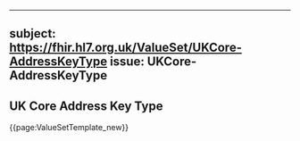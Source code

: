 
---
subject: https://fhir.hl7.org.uk/ValueSet/UKCore-AddressKeyType
issue: UKCore-AddressKeyType
---
## UK Core Address Key Type

{{page:ValueSetTemplate_new}}
    
